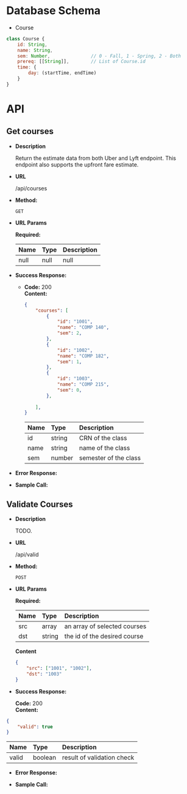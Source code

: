 # Database Schema

- Course
```javascript
class Course {
    id: String,            
    name: String,
    sem: Number,               // 0 - Fall, 1 - Spring, 2 - Both
    prereq: [[String]],        // List of Course.id
    time: {
        day: (startTime, endTime)
    }
}
```

# API

## Get courses
* **Description**

    Return the estimate data from both Uber and Lyft endpoint.
    This endpoint also supports the upfront fare estimate.

* **URL**

  /api/courses

* **Method:**
  
  `GET`
  
*  **URL Params**

   **Required:**

    Name | Type | Description 
    :--- | :---| :---
    null | null | null

* **Success Response:**
    
  * **Code:** 200 <br />
    **Content:** 
    
    ```json
    {
        "courses": [
            {
                "id": "1001",
                "name": "COMP 140",
                "sem": 2,
            },
            {
                "id": "1002",
                "name": "COMP 182",
                "sem": 1,
            },
            {
                "id": "1003",
                "name": "COMP 215",
                "sem": 0,
            },
            
        ],
    }
    ```

    <Coordinates of departure and destination.>

    Name | Type | Description 
    :--- | :---| :---
    id   | string | CRN of the class
    name | string | name of the class
    sem  | number | semester of the class

 
* **Error Response:**

* **Sample Call:**


## Validate Courses
* **Description**

    TODO.

* **URL**

  /api/valid

* **Method:**
  
  `POST`
  
*  **URL Params**

   **Required:**

    Name | Type | Description 
    :--- | :---| :---
    src | array | an array of selected courses
    dst | string | the id of the desired course

    **Content**

    ```json
    {
        "src": ["1001", "1002"],
        "dst": "1003"
    }
    ```


* **Success Response:**
    
  **Code:** 200 <br />
**Content:** 

```json
{
    "valid": true
}
```

<Coordinates of departure and destination.>

Name | Type | Description 
:--- | :---| :---
valid | boolean | result of validation check

 
* **Error Response:**

* **Sample Call:**

